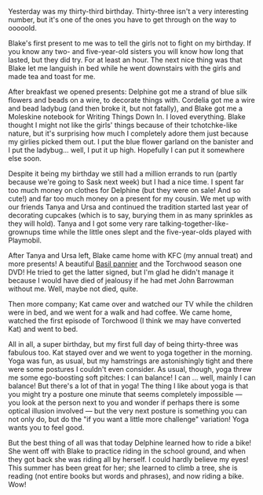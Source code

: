 <!--
.. title: Big Birthday Excitement
.. date: 2008-08-02 20:06:36
.. author: Amy Brown
.. tags: delphine, birthday, biking
-->

Yesterday was my thirty-third birthday.  Thirty-three
isn't a very interesting number, but it's one of the 
ones you have to get through on the way to ooooold.  

Blake's first present to me was to tell the girls
not to fight on my birthday.  If you know any 
two- and five-year-old sisters you will know how
long that lasted, but they did try.  For at least
an hour.  The next nice thing was that Blake let
me languish in bed while he went downstairs with
the girls and made tea and toast for me.  

After
breakfast we opened presents: Delphine got me a
strand of blue silk flowers and beads on a wire,
to decorate things with.  Cordelia got me a wire
and bead ladybug (and then broke it, but not 
fatally), and Blake got me a Moleskine notebook
for Writing Things Down In.  I loved everything.
Blake thought I might not like the girls' things
because of their tchotchke-like nature, but it's
surprising how much I completely adore them just
because my girlies picked them out.  I put the
blue flower garland on the banister and I put the
ladybug... well, I put it up high.  Hopefully I 
can put it somewhere else soon.

Despite it being my birthday we still had a million
errands to run (partly because we're going to 
Sask next week) but I had a nice time.  I spent
far too much money on clothes for Delphine (but
they were on sale!  And so cute!) and far too much
money on a present for my cousin.  We met up with
our friends Tanya and Ursa and continued
the tradition started last year of 
decorating cupcakes (which is to say,
burying them in as many sprinkles as they will hold).
Tanya and I got some very rare talking-together-like-grownups
time while the little ones slept and the five-year-olds
played with Playmobil.

After Tanya and Ursa left, Blake came home with 
KFC (my annual treat) and more presents!  A
beautiful <a href="http://www.basil.nl/assortiment_detail.asp?titel_var=2&amp;lang=3&amp;id=1864">Basil pannier</a> and the Torchwood
season one DVD!  He tried to get the latter 
signed, but I'm glad he didn't manage it
 because I would have
died of jealousy if he had met John Barrowman 
without me.  Well, maybe not died, quite.

Then more company; Kat came over and watched
our TV while the children were in bed, and we
went for a walk and had coffee.  We came home,
watched the first episode of Torchwood (I think
we may have converted Kat) and went to bed.  

All
in all, a super birthday, but my first full day
of being thirty-three was fabulous too.  Kat 
stayed over and we went to yoga together in the
morning.  Yoga was fun, as usual, but my hamstrings
are astonishingly tight and there were some postures
I couldn't even consider.  As usual, though, yoga
threw me some ego-boosting soft pitches:  I can balance!
I can ... well, mainly  I can balance! But there's a
lot of that in yoga!  The thing I like about yoga is 
that you might try a posture one minute that seems
completely impossible — you look at the person next to you
and wonder if perhaps there is some optical illusion
involved — but the very next posture is something you can
not only do, but do the "if you want a little more challenge"
variation!  Yoga wants you to feel good.

But the best thing of all was that today Delphine
learned how to ride a bike!  She went off with Blake
to practice riding in the school ground, and when they
got back she was riding all by herself.  I could
hardly believe my eyes!  This summer has been
great for her; she learned to climb a tree, she is
reading (not entire books but words and phrases), and
now riding a bike.  Wow!


